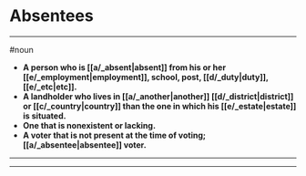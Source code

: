 # Absentees
---
#noun
- **A person who is [[a/_absent|absent]] from his or her [[e/_employment|employment]], school, post, [[d/_duty|duty]], [[e/_etc|etc]].**
- **A landholder who lives in [[a/_another|another]] [[d/_district|district]] or [[c/_country|country]] than the one in which his [[e/_estate|estate]] is situated.**
- **One that is nonexistent or lacking.**
- **A voter that is not present at the time of voting; [[a/_absentee|absentee]] voter.**
---
---
